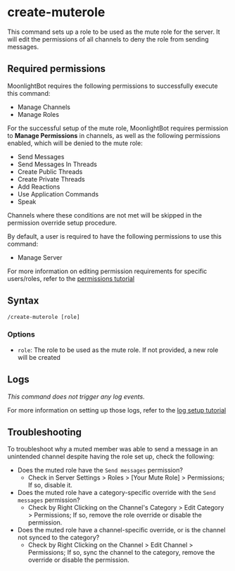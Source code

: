 # create-muterole

This command sets up a role to be used as the mute role for the server. It will edit the permissions of all channels to
deny the role from sending messages.

## Required permissions

MoonlightBot requires the following permissions to successfully execute this command:

* Manage Channels
* Manage Roles

For the successful setup of the mute role, MoonlightBot requires permission to **Manage Permissions** in channels, as
well as the following permissions enabled, which will be denied to the mute role:

* Send Messages
* Send Messages In Threads
* Create Public Threads
* Create Private Threads
* Add Reactions
* Use Application Commands
* Speak

Channels where these conditions are not met will be skipped in the permission override setup procedure.

By default, a user is required to have the following permissions to use this command:

* Manage Server

For more information on editing permission requirements for specific users/roles, refer to
the [permissions tutorial](../start-up/permission-tutorial.md)

## Syntax

```text
/create-muterole [role]
```

### Options

* `role`: The role to be used as the mute role. If not provided, a new role will be created

## Logs

*This command does not trigger any log events.*

For more information on setting up those logs, refer to the [log setup tutorial](../README.md#logging)

## Troubleshooting

To troubleshoot why a muted member was able to send a message in an unintended channel despite having the role set up, check the following:

* Does the muted role have the `Send messages` permission?
  * Check in Server Settings > Roles > [Your Mute Role] > Permissions; If so, disable it.
* Does the muted role have a category-specific override with the `Send messages` permission?
  * Check by Right Clicking on the Channel's Category > Edit Category > Permissions; If so, remove the role override or disable the permission.
* Does the muted role have a channel-specific override, or is the channel not synced to the category?
  * Check by Right Clicking on the Channel > Edit Channel > Permissions; If so, sync the channel to the category, remove the override or disable the permission.